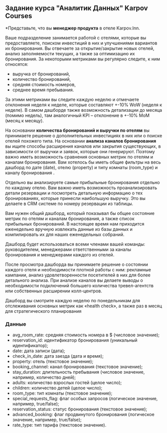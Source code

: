 ## Задание курса "Аналитик Данных" Karpov Courses
*Представьте, что вы **менеджер продукта** в отеле Karpov.Inn.

Ваше подразделение занимается работой с отелями, которые вы предоставляете, поиском инвестиций в них и улучшениями вариантов их бронирования. Вы отвечаете за открытие/закрытие новых отелей, анализ заполняемости текущих, а также за оптимизацию их бронирования.
За некоторыми метриками вы регулярно следите, к ним относятся:
- выручка от бронирований,
- количество бронирований,
- средняя стоимость номеров,
- среднее время пребывания.

За этими метриками вы следите каждую неделю и отмечаете отклонения неделя к неделе, которые составляют +-10% WoW (неделя к неделе). В самом дашборде также возможность детализации до месяца (помимо недель), там аналогичный KPI – отклонение в +-10% MoM (месяц к месяцу).

На основании **количества бронирований и выручки по отелям** вы принимаете решение о дополнительных инвестициях в них или о поиске отелей похожего типа. На основании **анализа каналов бронирования** вы ищите способы расширения каналов или закрытия существующих, в зависимости от выручки и заявок, которые они генерируют. Поэтому важно иметь возможность сравнения основных метрик по отелям и каналам бронирования.
Вам хотелось бы иметь общие фильтры на весь дашборд по дате (date), отелю (property) и типу комнаты (room_type) и каналу бронирования .

Отдельно вы анализируете самые прибыльные бронирования отдельно по каждому отелю. Вам важно иметь возможность проанализировать детали резервации и посмотреть детальную информацию о тех бронированиях, которые принесли наибольшую выручку. Это вы делаете в CRM системе по номеру резервации из таблицы.

Вам нужен общий дашборд, который показывал бы общее состояние метрик по отелям и каналам бронирования, а также список прибыльных бронирований. В настоящее время нам приходится еженедельно вручную извлекать данные из базы данных и компилировать их для наших еженедельных собраний.

Дашборд будет использоваться всеми членами вашей команды: руководителем, менеджерами ответственными за каналы бронирования и менеджерами каждого из отелей.

После просмотра дашборда вы принимаете решение о состоянии каждого отеля и необходимости плотной работы с ним: рекламные кампании, анализ удовлетворенности посетителей в них для более детального анализа. При анализе каналов вы делаете выводы о необходимости подключений большего количества тревел-агентств или собственных расширении колл-центров.

Дашборд вы смотрите каждую неделю по понедельникам для отслеживания основных метрик как «health check», а также раз в месяц для стратегического планирования

### Данные

- avg_room_rate: средняя стоимость номера в $ (числовое значение);
- reservation_id: идентификатор бронирования (уникальный идентификатор);
- date: дата записи (дата);
- check_in_date: дата заезда (дата и время);
- property: отель (текстовое значение);
- booking_channel: канал бронирования (текстовое значение);
- stay_duration: длительность пребывания (числовое значение, например, количество дней);
- adults: количество взрослых гостей (целое число);
- children: количество детей (целое число);
- room_type: тип комнаты (текстовое значение);
- special_requests_flag: флаг особых запросов (логическое значение, например, true/false);
- reservation_status: статус бронирования (текстовое значение);
- advanced_booking: флаг продвинутого бронирования (логическое значение, например, true/false);
- rate_type: тип тарифа (текстовое значение).

